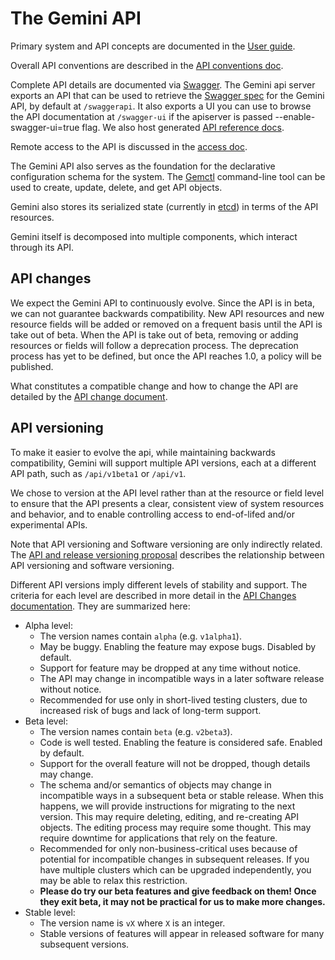 # The Gemini API

Primary system and API concepts are documented in the [User guide](user-guide/README.md).

Overall API conventions are described in the [API conventions doc](dev/api-conventions.md).

Complete API details are documented via [Swagger](http://swagger.io/). The Gemini api server exports an API that can be used to retrieve the [Swagger spec](https://github.com/swagger-api/swagger-spec/tree/master/schemas/v1.2) for the Gemini API, by default at `/swaggerapi`. It also exports a UI you can use to browse the API documentation at `/swagger-ui` if the apiserver is passed --enable-swagger-ui=true flag. We also host generated [API reference docs](api-reference/README.md).

Remote access to the API is discussed in the [access doc](admin/accessing-the-api.md).

The Gemini API also serves as the foundation for the declarative configuration schema for the system. The [Gemctl](user-guide/gemctl/gemctl.md) command-line tool can be used to create, update, delete, and get API objects.

Gemini also stores its serialized state (currently in [etcd](https://coreos.com/docs/distributed-configuration/getting-started-with-etcd/)) in terms of the API resources.

Gemini itself is decomposed into multiple components, which interact through its API.

## API changes

We expect the Gemini API to continuously evolve. Since the API is in beta, we can not guarantee backwards compatibility. New API resources and new resource fields will be added or removed on a frequent basis until the API is take out of beta. When the API is take out of beta, removing or adding resources or fields will follow a deprecation process. The deprecation process has yet to be defined, but once the API reaches 1.0, a policy will be published.

What constitutes a compatible change and how to change the API are detailed by the [API change document](dev/api_changes.md).

## API versioning

To make it easier to evolve the api, while maintaining backwards compatibility, Gemini will support
multiple API versions, each at a different API path, such as `/api/v1beta1` or `/api/v1`.

We chose to version at the API level rather than at the resource or field level to ensure that the API presents a clear, consistent view of system resources and behavior, and to enable controlling access to end-of-lifed and/or experimental APIs.

Note that API versioning and Software versioning are only indirectly related.  The [API and release
versioning proposal](design/versioning.md) describes the relationship between API versioning and
software versioning.


Different API versions imply different levels of stability and support.  The criteria for each level are described
in more detail in the [API Changes documentation](devel/api_changes.md#alpha-beta-and-stable-versions).  They are summarized here:

- Alpha level:
  - The version names contain `alpha` (e.g. `v1alpha1`).
  - May be buggy.  Enabling the feature may expose bugs.  Disabled by default.
  - Support for feature may be dropped at any time without notice.
  - The API may change in incompatible ways in a later software release without notice.
  - Recommended for use only in short-lived testing clusters, due to increased risk of bugs and lack of long-term support.
- Beta level:
  - The version names contain `beta` (e.g. `v2beta3`).
  - Code is well tested.  Enabling the feature is considered safe.  Enabled by default.
  - Support for the overall feature will not be dropped, though details may change.
  - The schema and/or semantics of objects may change in incompatible ways in a subsequent beta or stable release.  When this happens,
    we will provide instructions for migrating to the next version.  This may require deleting, editing, and re-creating
    API objects.  The editing process may require some thought.   This may require downtime for applications that rely on the feature.
  - Recommended for only non-business-critical uses because of potential for incompatible changes in subsequent releases.  If you have
    multiple clusters which can be upgraded independently, you may be able to relax this restriction.
  - **Please do try our beta features and give feedback on them!  Once they exit beta, it may not be practical for us to make more changes.**
- Stable level:
  - The version name is `vX` where `X` is an integer.
  - Stable versions of features will appear in released software for many subsequent versions.
